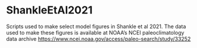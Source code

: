 # ShankleEtAl2021
Scripts used to make select model figures in Shankle et al 2021. The data used to make these figures is available at NOAA’s NCEI paleoclimatology data archive https://www.ncei.noaa.gov/access/paleo-search/study/33252
